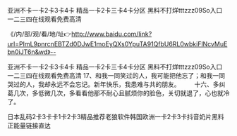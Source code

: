 亚洲不卡一卡2卡3卡4卡
精品一卡2卡三卡4卡分区
黑料不打烊tttzzz09So入口
一二三四在线观看免费高清


《/内/部/观/看/地/址👉http://www.baidu.com/link?url=PImL9pnrcnEBTZd0DJwE1moEyQXs0YpuTA91QfbU6RL0wbkiFlNcvMuEbn0iJT6n&wd》--

亚洲不卡一卡2卡3卡4卡
精品一卡2卡三卡4卡分区
黑料不打烊tttzzz09So入口
一二三四在线观看免费高清
	17、和我一同笑过的人，我可能把他忘了；和我一同哭过的人，我却永远不会忘记。新年快乐，我患难与共的朋友。
　　十六、多纠葛几次，多低微几次，多看看他那不耐心且腻烦你的脸色，关切就退了，心也就冷了。





日本乱码2卡3卡卡1卡2卡3精品推荐老狼软件韩国欧洲一卡2卡3卡抖音奶片黑料正能量链接直达
